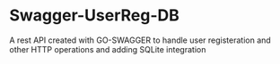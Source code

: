 # Swagger-UserReg-DB
A rest API created with GO-SWAGGER to handle user registeration and other HTTP operations and adding SQLite integration 
